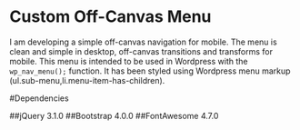 # Custom Off-Canvas Menu


I am developing a simple off-canvas navigation for mobile. The menu is clean and simple in desktop, off-canvas transitions and transforms for mobile. This menu is intended to be used in Wordpress with the `wp_nav_menu();` function. It has been styled using Wordpress menu markup (ul.sub-menu,li.menu-item-has-children).

#Dependencies


##jQuery 3.1.0
##Bootstrap 4.0.0
##FontAwesome 4.7.0
